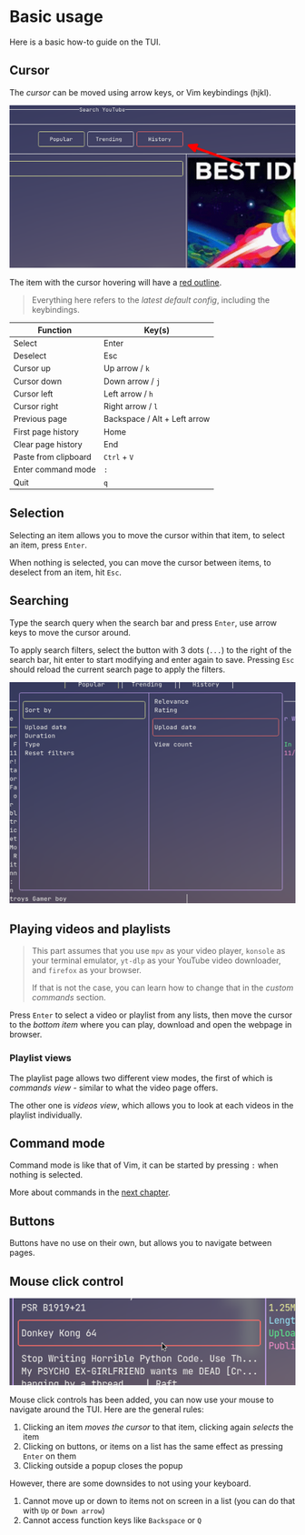 # Basic usage

Here is a basic how-to guide on the TUI.

## Cursor

The *cursor* can be moved using arrow keys, or Vim keybindings (hjkl).

![](./images/cursor-showcasae.png)

The item with the cursor hovering will have a <u>red outline</u>.

> Everything here refers to the *latest default config*, including the keybindings.

|Function|Key(s)|
|---|---|
|Select|Enter|
|Deselect|Esc|
|Cursor up|Up arrow / `k`|
|Cursor down|Down arrow / `j`|
|Cursor left|Left arrow / `h`|
|Cursor right|Right arrow / `l`|
|Previous page|Backspace / Alt + Left arrow|
|First page history|Home|
|Clear page history|End|
|Paste from clipboard|`Ctrl` + `V`|
|Enter command mode|`:`|
|Quit|`q`|

## Selection

Selecting an item allows you to move the cursor within that item, to select an item, press `Enter`.

When nothing is selected, you can move the cursor between items, to deselect from an item, hit `Esc`.

## Searching

Type the search query when the search bar and press `Enter`, use arrow keys to move the cursor around.

To apply search filters, select the button with 3 dots (`...`) to the right of the search bar, hit enter to start modifying and enter again to save. Pressing `Esc` should reload the current search page to apply the filters.

![](./images/search-filters-showcase.png)

## Playing videos and playlists

> This part assumes that you use `mpv` as your video player, `konsole` as your terminal emulator, `yt-dlp` as your YouTube video downloader, and `firefox` as your browser.
> 
> If that is not the case, you can learn how to change that in the *custom commands* section.

Press `Enter` to select a video or playlist from any lists, then move the cursor to the *bottom item* where you can play, download and open the webpage in browser.

### Playlist views

The playlist page allows two different view modes, the first of which is *commands view* - similar to what the video page offers.

The other one is *videos view*, which allows you to look at each videos in the playlist individually.

## Command mode

Command mode is like that of Vim, it can be started by pressing `:` when nothing is selected.

More about commands in the [next chapter](commands.md).

## Buttons

Buttons have no use on their own, but allows you to navigate between pages.

## Mouse click control

![](./images/mouse-showcase.png)

Mouse click controls has been added, you can now use your mouse to navigate around the TUI. Here are the general rules:

1. Clicking an item *moves the cursor* to that item, clicking again *selects* the item
2. Clicking on buttons, or items on a list has the same effect as pressing `Enter` on them
3. Clicking outside a popup closes the popup

However, there are some downsides to not using your keyboard.

1. Cannot move up or down to items not on screen in a list (you can do that with `Up` or `Down arrow`)
2. Cannot access function keys like `Backspace` or `Q`
